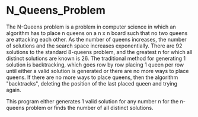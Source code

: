 # N_Queens_Problem
The N-Queens problem is a problem in computer science in which an algorithm has to place n queens on a n x n board such that no two queens are attacking each other.
As the number of queens increases, the number of solutions and the search space increases exponentially.
There are 92 solutions to the standard 8-queens problem, and the greatest n for which all distinct solutions are known is 26.
The traditional method for generating 1 solution is backtracking, which goes row by row placing 1 queen per row until either a valid solution
is generated or there are no more ways to place queens.  If there are no more ways to place queens, then the algorithm "backtracks", deleting the position
of the last placed queen and trying again.

This program either generates 1 valid solution for any number n for the n-queens problem or finds the number of all distinct solutions.
